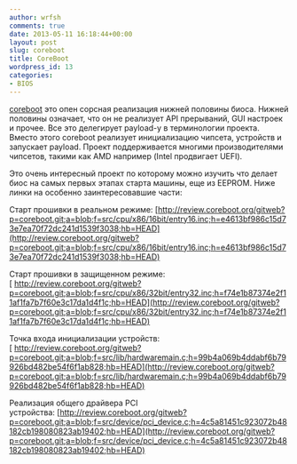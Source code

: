 ```yaml
---
author: wrfsh
comments: true
date: 2013-05-11 16:18:44+00:00
layout: post
slug: coreboot
title: CoreBoot
wordpress_id: 13
categories:
- BIOS
---
```


[coreboot](http://coreboot.org/) это опен сорсная реализация нижней половины биоса. Нижней половины означает, что он не реализует API прерываний, GUI настроек и прочее. Все это делегирует payload-у в терминологии проекта. Вместо этого coreboot реализует инициализацию чипсета, устройств и запускает payload. Проект поддерживается многими производителями чипсетов, такими как AMD например (Intel продвигает UEFI).

Это очень интересный проект по которому можно изучить что делает биос на самых первых этапах старта машины, еще из EEPROM. Ниже линки на особенно заинтересовавшие части:

Старт прошивки в реальном режиме: [http://review.coreboot.org/gitweb?p=coreboot.git;a=blob;f=src/cpu/x86/16bit/entry16.inc;h=e4613bf986c15d73e7ea70f72dc241d1539f3038;hb=HEAD](http://review.coreboot.org/gitweb?p=coreboot.git;a=blob;f=src/cpu/x86/16bit/entry16.inc;h=e4613bf986c15d73e7ea70f72dc241d1539f3038;hb=HEAD)

Старт прошивки в защищенном режиме:[ http://review.coreboot.org/gitweb?p=coreboot.git;a=blob;f=src/cpu/x86/32bit/entry32.inc;h=f74e1b87374e2f11af1fa7b7f60e3c17da1d4f1c;hb=HEAD](http://review.coreboot.org/gitweb?p=coreboot.git;a=blob;f=src/cpu/x86/32bit/entry32.inc;h=f74e1b87374e2f11af1fa7b7f60e3c17da1d4f1c;hb=HEAD)

Точка входа инициализации устройств:[ http://review.coreboot.org/gitweb?p=coreboot.git;a=blob;f=src/lib/hardwaremain.c;h=99b4a069b4ddabf6b79926bd482be54f6f1ab828;hb=HEAD](http://review.coreboot.org/gitweb?p=coreboot.git;a=blob;f=src/lib/hardwaremain.c;h=99b4a069b4ddabf6b79926bd482be54f6f1ab828;hb=HEAD)

Реализация общего драйвера PCI устройства: [http://review.coreboot.org/gitweb?p=coreboot.git;a=blob;f=src/device/pci_device.c;h=4c5a81451c923072b48182cb198080823ab19402;hb=HEAD](http://review.coreboot.org/gitweb?p=coreboot.git;a=blob;f=src/device/pci_device.c;h=4c5a81451c923072b48182cb198080823ab19402;hb=HEAD)
